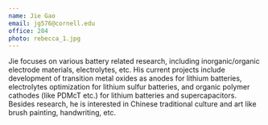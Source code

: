 ```yaml
---
name: Jie Gao
email: jg576@cornell.edu
office: 284
photo: rebecca_1.jpg
---
```

Jie focuses on various battery related research, including inorganic/organic electrode materials, electrolytes, etc. His current projects include development of transition metal oxides as anodes for lithium batteries, electrolytes optimization for lithium sulfur batteries, and organic polymer cathodes (like PDMcT etc.) for lithium batteries and supercapacitors. Besides research, he is interested in Chinese traditional culture and art like brush painting, handwriting, etc.
